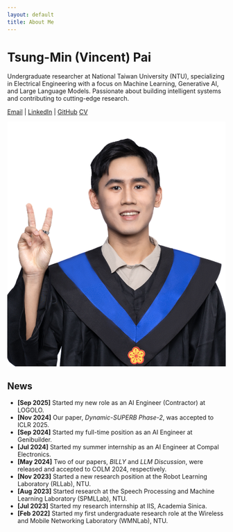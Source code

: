 ```yaml
---
layout: default
title: About Me
---
```


<div class="intro-header">
  <div class="intro-text">
    <h1>Tsung-Min (Vincent) Pai</h1>
    <p>
      Undergraduate researcher at National Taiwan University (NTU), specializing in Electrical Engineering with a focus on Machine Learning, Generative AI, and Large Language Models. Passionate about building intelligent systems and contributing to cutting-edge research.
    </p>
    <p class="social-links">
    <a href="mailto:b09602017@g.ntu.edu.tw"><i class="fas fa-envelope"></i> Email</a> | 
    <a href="https://www.linkedin.com/in/tsung-ming-pai/"><i class="fab fa-linkedin"></i> LinkedIn</a> | 
    <a href="https://github.com/Bai1026"><i class="fab fa-github"></i> GitHub</a>
    <a href="https://github.com/Bai1026/Tsung_Min_Pai_CV/blob/main/Tsung_Min_Pai___CV.pdf"><i class="fas fa-file"></i> CV</a>
    </p>
  </div>
  <div class="intro-photo">
    <img src="/assets/img/profile.jpg" alt="Tsung-Min Pai" class="profile-pic">
  </div>
</div>

## News

- **[Sep 2025]** Started my new role as an AI Engineer (Contractor) at LOGOLO.
- **[Nov 2024]** Our paper, _Dynamic-SUPERB Phase-2_, was accepted to ICLR 2025.
- **[Sep 2024]** Started my full-time position as an AI Engineer at Genibuilder.
- **[Jul 2024]** Started my summer internship as an AI Engineer at Compal Electronics.
- **[May 2024]** Two of our papers, _BILLY_ and _LLM Discussion_, were released and accepted to COLM 2024, respectively.
- **[Nov 2023]** Started a new research position at the Robot Learning Laboratory (RLLab), NTU.
- **[Aug 2023]** Started research at the Speech Processing and Machine Learning Laboratory (SPMLLab), NTU.
- **[Jul 2023]** Started my research internship at IIS, Academia Sinica.
- **[Feb 2022]** Started my first undergraduate research role at the Wireless and Mobile Networking Laboratory (WMNLab), NTU.

